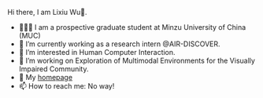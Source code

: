 Hi there, I am Lixiu Wu👋.

- 👨🏼‍💻 I am a prospective graduate student at Minzu University of China (MUC)
- 👯 I’m currently working as a research intern @AIR-DISCOVER.
- 🌱 I’m interested in Human Computer Interaction.
- 🔭 I’m working on Exploration of Multimodal Environments for the Visually Impaired Community.
- 💬 My <a href="#">homepage</a>
- 📫 How to reach me: No way!
